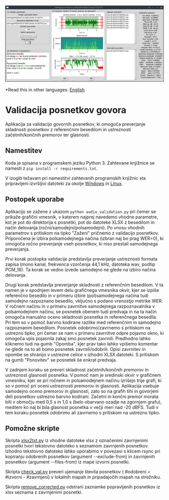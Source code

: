 ![GUI](gui.jpg)

*Read this in other languages: [English](README.md)

# Validacija posnetkov govora

Aplikacija za validacijo govornih posnetkov, ki omogoča preverjanje skladnosti posnetkov z referenčnim besedilom in ustreznosti začetnih/končnih premorov ter glasnosti.

## Namestitev

Koda je spisana v programskem jeziku Python 3. Zahtevane knjižnice se namesti z ```pip install -r requirements.txt```. 

V izogib težavam pri namestitvi zahtevanih programskih knjižnic sta pripravljeni izvršljivi datoteki za okolje [Windows](https://unilj-my.sharepoint.com/:u:/g/personal/janezkrfe_fe1_uni-lj_si/EUk8rVw1B7lGi_FZfrXHtBcB6pLBJAhV2PHNZpCCf5fFSg?e=LhBbgf) in [Linux](https://unilj-my.sharepoint.com/:u:/g/personal/janezkrfe_fe1_uni-lj_si/EasNMx8l5QNGg8U6TQrHyscB9Q-oWLSscv7kmCS_ElhJBQ?e=sAlL71).

## Postopek uporabe

Aplikacijo se zažene z ukazom ```python audio_validation.py``` pri čemer se prikaže grafični vmesnik, v katerem najprej navedemo vhodne parametre, kot je pot do direktorija s posnetki, pot do datoteke XLSX z besedilom in način delovanja (ročni/samodejni/polsamodejni). Po vnosu vhodnih parametrov s pritiskom na tipko "Zaženi" pričnemo z validacijo posnetkov. Priporočena je izbira polsamodejnega načina (izbran naj bo prag WER=0), ki omogoča ročno preverjanje vseh posnetkov, ki niso prestali samodejnega preverjanja.

Prvi korak postopka validacije predstavlja preverjanje ustreznosti formata zapisa (mono kanal, frekvenca vzorčenja 44,1 kHz, datoteka wav, podtip PCM_16). Ta korak se vedno izvede samodejno ne glede na izbiro načina delovanja.

Drugi korak predstavlja preverjanje skladnosti z referenčnim besedilom. V ta namen je v spodnjem levem delu grafičnega vmesnika okvir, kjer se izpiše referenčno besedilo in v primeru izbire (pol)samodejnega načina tudi samodejno razpoznano besedilo, vključno s podano vrenostjo metrike WER. V ročnem načinu in v primeru zavrnitve samodejnega razpoznavalnika v polsamodejnem načinu, se posnetek obenem tudi predvaja in na ta način omogoča manualno oceno skladnosti posnetka in referenčnega besedila. Pri tem so v pomoč barvno kodirane razlike med referenčnim in samodejno razpoznanim besedilom. Posnetek odobrimo/zavrnemo s pritiskom na ustrezno tipko, pri čemer se nam v primeru zavrnitve odpre pojavno okno, ki omogoča vpis pojasnila zakaj smo posnetek zavrnili. Predhodno lahko kliknemo tudi na gumb "Opomba", kjer prav tako lahko vpišemo komentar ne glede na to ali bomo posnetek zavrnili/odobrili. Opisi zavrnitev in opombe se shranijo v ustrezne celice v izhodni XLSX datoteki. S pritiskom na gumb "Ponovitev" se posnetek še enkrat predvaja.

V zadnjem koraku se preveri skladnost začetnih/končnih premorov in ustreznost glasnosti posnetka. V pomoč nam je sredinski okvir v grafičnem vmesniku, kjer se pri ročnem in polsamodejnem načinu izrišejo trije grafi, ki so v pomoč pri oceni ustreznosti premorov in glasnosti. Aplikacija vsebuje samodejno oceno premorov in glasnosti, zato so na grafih tihi in govorjeni deli posnetkov ustrezno barvno kodirani. Začetni in končni premor morata biti v območju med 0,5 s in 1,0 s (belo obarvano ozadje na zgornjem grafu), medtem ko naj bi bila glasnost posnetka v večji meri nad -20 dBFS. Tudi v tem koraku posnetek odobrimo ali zavrnemo s pritiskom na ustrezno tipko.

## Pomožne skripte

Skripta [xlsx2txt.py](xlsx2txt.py) iz vhodne datoteke xlsx z označenimi zavrnjenimi posnetki tvori tekstovno datoteko s seznamom zavrnjenih posnetkov. Izhodno tekstovno datoteko lahko uporabimo v povezavi s klicem rsync pri kopiranju odobrenih posnetkov (argument --exclude-from) in zavrnjenih posnetkov (argument --files-from) iz mape izvorni posnetki.

Skripta [check_val.py](check_val.py) preveri ujemanje števila posnetkov ( #odobreni = #izvorni - #zavrnjeni) v lokalnih mapah in pripadajočih mapah na strežniku.

Skripta [remove_corrected.py](remove_corrected.py) odstrani zaznamke popravljenih posnetkov iz xlsx seznama z zavrnjenimi posnetki.  
<!---
## Viri

[Križaj, Janez; Dobrišek, Simon. "Validacija zvočnih posnetkov pri izdelavi podatkovne zbirke za učenje razpoznavalnika slovenščine", Trideseta mednarodna Elektrotehniška in računalniška konferenca, Portorož, Slovenija, str. 382-385, 2021](https://erk.fe.uni-lj.si/2021/papers/krizaj(validacija_zvocnih).pdf)
--->
